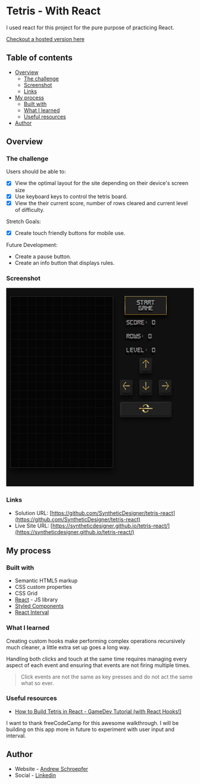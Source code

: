 # Tetris - With React

I used react for this project for the pure purpose of practicing React.

[Checkout a hosted version here](https://syntheticdesigner.github.io/tetris-react/)

## Table of contents

- [Overview](#overview)
  - [The challenge](#the-challenge)
  - [Screenshot](#screenshot)
  - [Links](#links)
- [My process](#my-process)
  - [Built with](#built-with)
  - [What I learned](#what-i-learned)
  - [Useful resources](#useful-resources)
- [Author](#author)

## Overview

### The challenge

Users should be able to:

- [x] View the optimal layout for the site depending on their device's screen size
- [x] Use keyboard keys to control the tetris board.
- [x] View the their current score, number of rows cleared and current level of difficulty.

Stretch Goals:

- [x] Create touch friendly buttons for mobile use.

Future Development:

- Create a pause button.
- Create an info button that displays rules.

### Screenshot

![Tetris ScreenShot](./tetris-screenshot.png)

### Links

- Solution URL: [https://github.com/SyntheticDesigner/tetris-react](https://github.com/SyntheticDesigner/tetris-react)
- Live Site URL: [https://syntheticdesigner.github.io/tetris-react/](https://syntheticdesigner.github.io/tetris-react/)

## My process

### Built with

- Semantic HTML5 markup
- CSS custom properties
- CSS Grid
- [React](https://reactjs.org/) - JS library
- [Styled Components](https://styled-components.com/)
- [React Interval](https://www.npmjs.com/package/react-interval)

### What I learned

Creating custom hooks make performing complex operations recursively much cleaner, a little extra set up goes a long way.

Handling both clicks and touch at the same time requires managing every aspect of each event and ensuring that events are not firing multiple times.
> Click events are not the same as key presses and do not act the same what so ever.

### Useful resources

- [How to Build Tetris in React - GameDev Tutorial (with React Hooks!)](https://www.youtube.com/watch?v=ZGOaCxX8HIU)

I want to thank freeCodeCamp for this awesome walkthrough. I will be building on this app more in future to experiment with user input and interval.

## Author

- Website - [Andrew Schroepfer](https://syntheticdesigner.github.io/)
- Social - [Linkedin](https://www.linkedin.com/in/andrew-schroepfer/)
